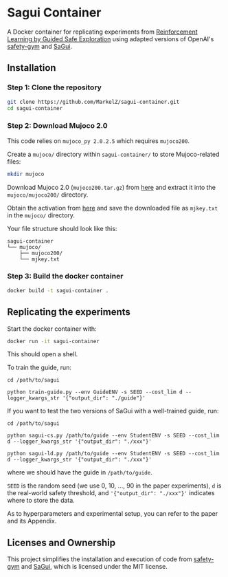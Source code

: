 # Sagui Container

A Docker container for replicating experiments from [Reinforcement Learning by Guided Safe Exploration](https://arxiv.org/abs/2307.14316) using adapted versions of OpenAI's [safety-gym](https://github.com/openai/safety-gym) and [SaGui](https://github.com/qisong-yang/SaGui).


## Installation

### Step 1: Clone the repository

```sh
git clone https://github.com/MarkelZ/sagui-container.git
cd sagui-container
```

### Step 2: Download Mujoco 2.0

This code relies on `mujoco_py 2.0.2.5` which requires `mujoco200`.

Create a `mujoco/` directory within `sagui-container/` to store Mujoco-related files:

```sh
mkdir mujoco
```

Download Mujoco 2.0 (`mujoco200.tar.gz`) from [here](https://www.roboti.us/download.html) and extract it into the `mujoco/mujoco200/` directory.

Obtain the activation from [here](https://www.roboti.us/license.html) and save the downloaded file as `mjkey.txt` in the `mujoco/` directory.

Your file structure should look like this:

```
sagui-container 
└── mujoco/
    ├── mujoco200/
    └── mjkey.txt
```

### Step 3: Build the docker container

```sh
docker build -t sagui-container .
```


## Replicating the experiments

Start the docker container with:

```sh
docker run -it sagui-container
```

This should open a shell.

To train the guide, run:
```
cd /path/to/sagui

python train-guide.py --env GuideENV -s SEED --cost_lim d --logger_kwargs_str '{"output_dir": "./guide"}'
```

If you want to test the two versions of SaGui with a well-trained guide, run:
```
cd /path/to/sagui

python sagui-cs.py /path/to/guide --env StudentENV -s SEED --cost_lim d --logger_kwargs_str '{"output_dir": "./xxx"}'

python sagui-ld.py /path/to/guide --env StudentENV -s SEED --cost_lim d --logger_kwargs_str '{"output_dir": "./xxx"}'
```

where we should have the guide in `/path/to/guide`.

`SEED` is the random seed (we use 0, 10, ..., 90 in the paper experiments), `d` is the real-world safety threshold, and `'{"output_dir": "./xxx"}'` indicates where to store the data. 

As to hyperparameters and experimental setup, you can refer to the paper and its Appendix.


## Licenses and Ownership

This project simplifies the installation and execution of code from [safety-gym](https://github.com/openai/safety-gym) and [SaGui](https://github.com/qisong-yang/SaGui), which is licensed under the MIT license.
